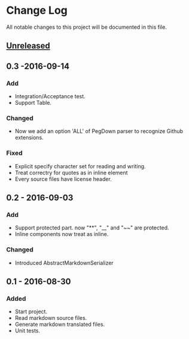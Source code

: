 # Change Log
All notable changes to this project will be documented in this file.

## [Unreleased]

## 0.3 -2016-09-14
### Add
- Integration/Acceptance test.
- Support Table.

### Changed
- Now we add an option 'ALL' of PegDown parser to recognize Github extensions.

### Fixed
- Explicit specify character set  for reading and writing.
- Treat correctry for quotes as in inline element
- Every source files have license header.

## 0.2 - 2016-09-03
### Add
- Support protected part. now "**", "__" and "~~"  are protected.
- Inline components now treat as inline.

### Changed
- Introduced AbstractMarkdownSerializer


## 0.1 - 2016-08-30
### Added
- Start project.
- Read markdown source files.
- Generate markdown translated files.
- Unit tests.

[Unreleased]: https://github.com/miurahr/omegat-markdown-plugin/compare/v0.3...HEAD
[0.3]: https://github.com/miurahr/omegat-markdown-plugin/compare/v0.2...v0.3
[0.2]: https://github.com/miurahr/omegat-markdown-plugin/compare/v0.1...v0.2

